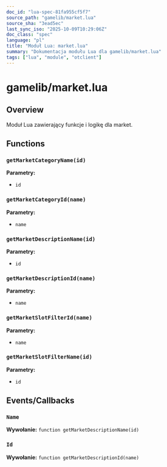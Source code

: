 ```yaml
---
doc_id: "lua-spec-81fa955cf5f7"
source_path: "gamelib/market.lua"
source_sha: "3ead5ec"
last_sync_iso: "2025-10-09T10:29:06Z"
doc_class: "spec"
language: "pl"
title: "Moduł Lua: market.lua"
summary: "Dokumentacja modułu Lua dla gamelib/market.lua"
tags: ["lua", "module", "otclient"]
---
```


# gamelib/market.lua

## Overview

Moduł Lua zawierający funkcje i logikę dla market.

## Functions

### `getMarketCategoryName(id)`

**Parametry:**

- `id`

### `getMarketCategoryId(name)`

**Parametry:**

- `name`

### `getMarketDescriptionName(id)`

**Parametry:**

- `id`

### `getMarketDescriptionId(name)`

**Parametry:**

- `name`

### `getMarketSlotFilterId(name)`

**Parametry:**

- `name`

### `getMarketSlotFilterName(id)`

**Parametry:**

- `id`

## Events/Callbacks

### `Name`

**Wywołanie:** `function getMarketDescriptionName(id)`

### `Id`

**Wywołanie:** `function getMarketDescriptionId(name)`
